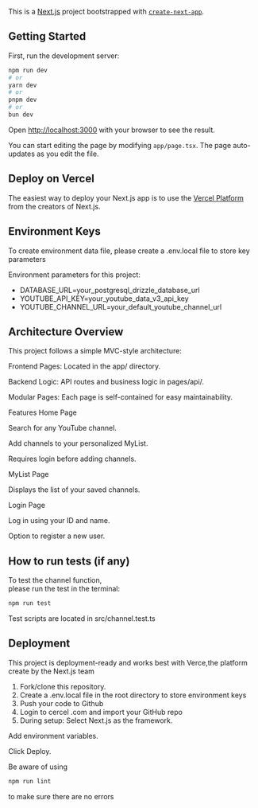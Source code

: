 This is a [Next.js](https://nextjs.org) project bootstrapped with [`create-next-app`](https://nextjs.org/docs/app/api-reference/cli/create-next-app).

## Getting Started

First, run the development server:

```bash
npm run dev
# or
yarn dev
# or
pnpm dev
# or
bun dev
```

Open [http://localhost:3000](http://localhost:3000) with your browser to see the result.

You can start editing the page by modifying `app/page.tsx`. The page auto-updates as you edit the file.

## Deploy on Vercel

The easiest way to deploy your Next.js app is to use the [Vercel Platform](https://vercel.com/new?utm_medium=default-template&filter=next.js&utm_source=create-next-app&utm_campaign=create-next-app-readme) from the creators of Next.js.

## Environment Keys
To create environment data file,
please create a .env.local file 
to store key parameters

Environment parameters for this project:
- DATABASE_URL=your_postgresql_drizzle_database_url
- YOUTUBE_API_KEY=your_youtube_data_v3_api_key
- YOUTUBE_CHANNEL_URL=your_default_youtube_channel_url




## Architecture Overview
This project follows a simple MVC-style architecture:

Frontend Pages: Located in the app/ directory.

Backend Logic: API routes and business logic in pages/api/.

Modular Pages: Each page is self-contained for easy maintainability.

Features
Home Page

Search for any YouTube channel.

Add channels to your personalized MyList.

Requires login before adding channels.

MyList Page

Displays the list of your saved channels.

Login Page

Log in using your ID and name.

Option to register a new user.

## How to run tests (if any)
To test the channel function,  
please run the test in the terminal:

``` bash
npm run test
```

Test scripts are located in src/channel.test.ts

## Deployment

This project is deployment-ready and works best with Verce,the platform create by the Next.js team

1. Fork/clone this repository.
2. Create a .env.local file in the root directory to store environment keys
3. Push your code to Github
4. Login to cercel .com and import your GitHub repo
5. During setup: 
Select Next.js as the framework.

Add environment variables.

Click Deploy.

Be aware of using 

``` bash
npm run lint
```

to make sure there are no errors


